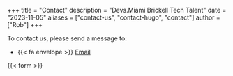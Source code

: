 +++
title = "Contact"
description = "Devs.Miami Brickell Tech Talent"
date = "2023-11-05"
aliases = ["contact-us", "contact-hugo", "contact"]
author = ["Rob"]
+++


To contact us, please send a message to:

- {{< fa envelope >}} [Email](mailto:info@devs.miami)


{{< form >}}

